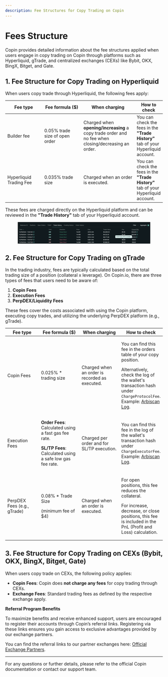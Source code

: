 ```yaml
---
description: Fee Structures for Copy Trading on Copin
---
```


# Fees Structure

Copin provides detailed information about the fee structures applied when users engage in copy trading on Copin through platforms such as Hyperliquid, gTrade, and centralized exchanges (CEXs) like Bybit, OKX, BingX, Bitget, and Gate.

## 1. Fee Structure for Copy Trading on Hyperliquid

When users copy trade through Hyperliquid, the following fees apply:

<table><thead><tr><th width="142">Fee type</th><th width="191">Fee formula ($)</th><th width="188">When charging</th><th>How to check</th></tr></thead><tbody><tr><td>Builder fee</td><td>0.05% trade size of open order</td><td>Charged when <strong>opening/increasing</strong> a copy trade order and no fee when closing/decreasing an order.</td><td>You can check the fees in the <strong>"Trade History"</strong> tab of your Hyperliquid account.</td></tr><tr><td>Hyperliquid Trading Fee</td><td>0.035% trade size</td><td>Charged when an order is executed.</td><td>You can check the fees in the <strong>"Trade History"</strong> tab of your Hyperliquid account.</td></tr></tbody></table>

These fees are charged directly on the Hyperliquid platform and can be reviewed in the **"Trade History"** tab of your Hyperliquid account.

<figure><img src="../.gitbook/assets/Screenshot 2024-12-19 at 14.49.50.png" alt=""><figcaption></figcaption></figure>

## 2. Fee Structure for Copy Trading on gTrade &#x20;

In the trading industry, fees are typically calculated based on the total trading size of a position (collateral x leverage). On Copin.io, there are three types of fees that users need to be aware of:

1. **Copin Fees**
2. **Execution Fees**
3. **PerpDEX/Liquidity Fees**

These fees cover the costs associated with using the Copin platform, executing copy trades, and utilizing the underlying PerpDEX platform (e.g., gTrade).

<table><thead><tr><th width="142">Fee type</th><th width="191">Fee formula ($)</th><th width="188">When charging</th><th>How to check</th></tr></thead><tbody><tr><td>Copin Fees</td><td>0.025% * trading size</td><td>Charged when an order is recorded as executed.</td><td><p>You can find this fee in the orders table of your copy position.</p><p>Alternatively, check the log of the wallet's transaction hash under <code>ChargeProtocolFee</code>. Example: <a href="https://arbiscan.io/tx/0xb9f6de683aef7df5dd5dd5096766b9d27c191783711cdb775aea224064ae5c1a#eventlog">Arbiscan Log</a>.</p></td></tr><tr><td>Execution Fees</td><td><p><strong>Order Fees</strong>: Calculated using a fast gas fee rate.</p><p><strong>SL/TP Fees</strong>: Calculated using a safe low gas fee rate.</p></td><td><p></p><p>Charged per order and for SL/TP execution.</p></td><td>You can find this fee in the log of the wallet's transaction hash under <code>ChargeExecutorFee</code>. Example: <a href="https://arbiscan.io/tx/0xb9f6de683aef7df5dd5dd5096766b9d27c191783711cdb775aea224064ae5c1a#eventlog">Arbiscan Log</a>.</td></tr><tr><td>PerpDEX Fees (e.g., gTrade)</td><td><p>0.08% * Trade Size</p><p>(minimum fee of $4)</p></td><td>Charged when an order is executed.</td><td><p>For open positions, this fee reduces the collateral.</p><p>For increase, decrease, or close positions, this fee is included in the PnL (Profit and Loss) calculation.</p></td></tr></tbody></table>

## 3. Fee Structure for Copy Trading on CEXs (Bybit, OKX, BingX, Bitget, Gate)

When users copy trade on CEXs, the following policy applies:

* **Copin Fees**: Copin does **not charge any fees** for copy trading through CEXs.
* **Exchange Fees**: Standard trading fees as defined by the respective exchange apply.

**Referral Program Benefits**

To maximize benefits and receive enhanced support, users are encouraged to register their accounts through Copin’s referral links. Registering via these links ensures you gain access to exclusive advantages provided by our exchange partners.

You can find the referral links to our partner exchanges here: [Official Exchange Partners](https://docs.copin.io/welcome/official-link/exchange-partners).

***

For any questions or further details, please refer to the official Copin documentation or contact our support team.
